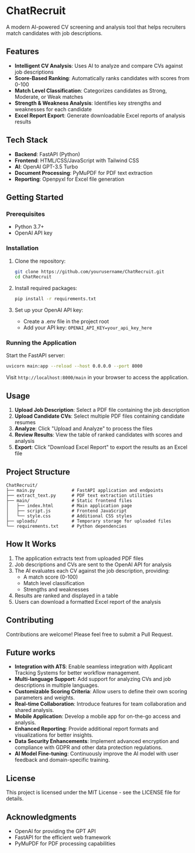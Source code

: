 # ChatRecruit

A modern AI-powered CV screening and analysis tool that helps recruiters match candidates with job descriptions.

## Features

- **Intelligent CV Analysis**: Uses AI to analyze and compare CVs against job descriptions
- **Score-Based Ranking**: Automatically ranks candidates with scores from 0-100
- **Match Level Classification**: Categorizes candidates as Strong, Moderate, or Weak matches
- **Strength & Weakness Analysis**: Identifies key strengths and weaknesses for each candidate
- **Excel Report Export**: Generate downloadable Excel reports of analysis results

## Tech Stack

- **Backend**: FastAPI (Python)
- **Frontend**: HTML/CSS/JavaScript with Tailwind CSS
- **AI**: OpenAI GPT-3.5 Turbo
- **Document Processing**: PyMuPDF for PDF text extraction
- **Reporting**: Openpyxl for Excel file generation

## Getting Started

### Prerequisites

- Python 3.7+
- OpenAI API key

### Installation

1. Clone the repository:
   ```bash
   git clone https://github.com/yourusername/ChatRecruit.git
   cd ChatRecruit
   ```

2. Install required packages:
   ```bash
   pip install -r requirements.txt
   ```

3. Set up your OpenAI API key:
   - Create a .env file in the project root
   - Add your API key: `OPENAI_API_KEY=your_api_key_here`

### Running the Application

Start the FastAPI server:
```bash
uvicorn main:app --reload --host 0.0.0.0 --port 8000
```

Visit `http://localhost:8000/main` in your browser to access the application.

## Usage

1. **Upload Job Description**: Select a PDF file containing the job description
2. **Upload Candidate CVs**: Select multiple PDF files containing candidate resumes
3. **Analyze**: Click "Upload and Analyze" to process the files
4. **Review Results**: View the table of ranked candidates with scores and analysis
5. **Export**: Click "Download Excel Report" to export the results as an Excel file

## Project Structure

```
ChatRecruit/
├── main.py              # FastAPI application and endpoints
├── extract_text.py      # PDF text extraction utilities
├── main/                # Static frontend files
│   ├── index.html       # Main application page
│   ├── script.js        # Frontend JavaScript
│   └── style.css        # Additional CSS styles
├── uploads/             # Temporary storage for uploaded files
└── requirements.txt     # Python dependencies
```

## How It Works

1. The application extracts text from uploaded PDF files
2. Job descriptions and CVs are sent to the OpenAI API for analysis
3. The AI evaluates each CV against the job description, providing:
   - A match score (0-100)
   - Match level classification
   - Strengths and weaknesses
4. Results are ranked and displayed in a table
5. Users can download a formatted Excel report of the analysis

## Contributing

Contributions are welcome! Please feel free to submit a Pull Request.

## Future works
- **Integration with ATS**: Enable seamless integration with Applicant Tracking Systems for better workflow management.
- **Multi-language Support**: Add support for analyzing CVs and job descriptions in multiple languages.
- **Customizable Scoring Criteria**: Allow users to define their own scoring parameters and weights.
- **Real-time Collaboration**: Introduce features for team collaboration and shared analysis.
- **Mobile Application**: Develop a mobile app for on-the-go access and analysis.
- **Enhanced Reporting**: Provide additional report formats and visualizations for better insights.
- **Data Security Enhancements**: Implement advanced encryption and compliance with GDPR and other data protection regulations.
- **AI Model Fine-tuning**: Continuously improve the AI model with user feedback and domain-specific training.

## License

This project is licensed under the MIT License - see the LICENSE file for details.

## Acknowledgments

- OpenAI for providing the GPT API
- FastAPI for the efficient web framework
- PyMuPDF for PDF processing capabilities
